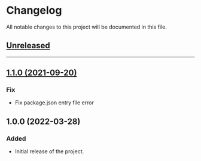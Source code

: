 # Changelog

All notable changes to this project will be documented in this file.

## [Unreleased](https://github.com/Teknasyon-Teknoloji/desk360-react-native-sdk/compare/1.1.0...main)


---


## [1.1.0 (2021-09-20)](https://github.com/Teknasyon-Teknoloji/desk360-react-native-sdk/compare/1.0.0...1.1.0)
### Fix
- Fix package.json entry file error

## 1.0.0 (2022-03-28)
### Added
- Initial release of the project.
